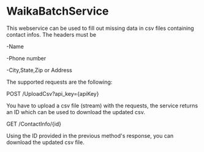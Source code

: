 # WaikaBatchService

This webservice can be used to fill out missing data in csv files containing contact infos.
The headers must be 

-Name

-Phone number

-City,State,Zip or Address

The supported requests are the following:

POST /UploadCsv?api_key={apiKey}

You have to upload a csv file (stream) with the requests, the service returns 
an ID which can be used to download the updated csv.

GET /ContactInfo/{id}

Using the ID provided in the previous method's response, you can download the updated csv file.
